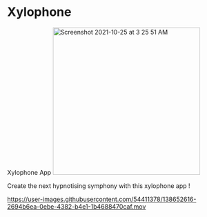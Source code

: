 # Xylophone
 Xylophone App
<img width="341" alt="Screenshot 2021-10-25 at 3 25 51 AM" src="https://user-images.githubusercontent.com/54411378/138652592-9f9ca515-5446-4d10-b7c4-6731b14229b7.png">




Create the next hypnotising symphony with this xylophone app !

https://user-images.githubusercontent.com/54411378/138652616-2694b6ea-0ebe-4382-b4e1-1b4688470caf.mov

